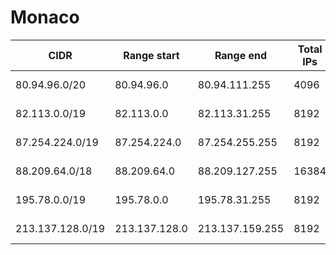 # Monaco

CIDR               | Range start     | Range end       | Total IPs  | Assign date | Owner
------------------ | --------------- | --------------- | ---------- | ----------- | -----
80.94.96.0/20      | 80.94.96.0      | 80.94.111.255   | 4096       | 2001-10-01  | 21IMCN S.A.M
82.113.0.0/19      | 82.113.0.0      | 82.113.31.255   | 8192       | 2003-12-11  | Monaco Telecom
87.254.224.0/19    | 87.254.224.0    | 87.254.255.255  | 8192       | 2005-10-28  | Monaco Telecom
88.209.64.0/18     | 88.209.64.0     | 88.209.127.255  | 16384      | 2005-11-09  | 21IMCN S.A.M
195.78.0.0/19      | 195.78.0.0      | 195.78.31.255   | 8192       | 1996-08-13  | Monaco Telecom
213.137.128.0/19   | 213.137.128.0   | 213.137.159.255 | 8192       | 2000-02-08  | 
